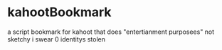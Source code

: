 # kahootBookmark
a script bookmark for kahoot that does "entertianment purposees"
not sketchy i swear 0 identitys stolen
